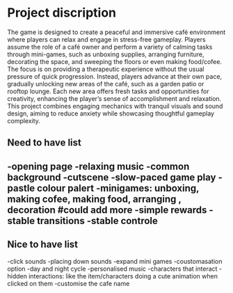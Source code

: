 # Project discription

The game is designed to create a peaceful and immersive café environment where players can relax and engage in stress-free gameplay. Players assume the role of a café owner and perform a variety of calming tasks through mini-games, such as unboxing supplies, arranging furniture, decorating the space, and sweeping the floors or even making food/cofee.
The focus is on providing a therapeutic experience without the usual pressure of quick progression. Instead, players advance at their own pace, gradually unlocking new areas of the café, such as a garden patio or rooftop lounge. Each new area offers fresh tasks and opportunities for creativity, enhancing the player’s sense of accomplishment and relaxation.
This project combines engaging mechanics with tranquil visuals and sound design, aiming to reduce anxiety while showcasing thoughtful gameplay complexity.

## Need to have list
-opening page 
-relaxing music
-common background
-cutscene
-slow-paced game play 
-pastle colour palert
-minigames: unboxing, making cofee, making food, arranging , decoration #could add more
-simple rewards 
-stable transitions
-stable controle
-

## Nice to have list 
-click sounds
-placing down sounds
-expand mini games
-coustomasation option
-day and night cycle
-personalised music
-characters that interact
-hidden interactions: like the item/characters doing a cute animation when clicked on them
-customise the cafe name